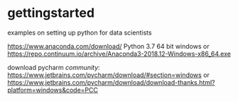 # gettingstarted
examples on setting up python for data scientists

https://www.anaconda.com/download/
Python 3.7 64 bit windows 
or
https://repo.continuum.io/archive/Anaconda3-2018.12-Windows-x86_64.exe

download pycharm *community*:
https://www.jetbrains.com/pycharm/download/#section=windows
or
https://www.jetbrains.com/pycharm/download/download-thanks.html?platform=windows&code=PCC
